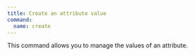 ```yaml
---
title: Create an attribute value
command:
  name: create
---
```


This command allows you to manage the values of an attribute.
